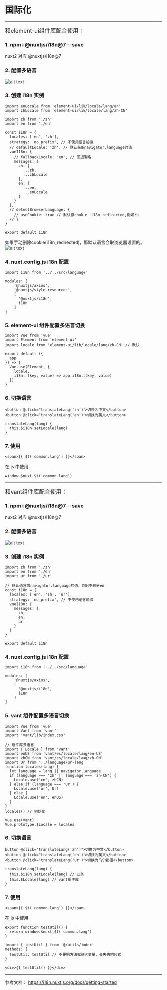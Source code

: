 # 国际化

---
<font size=4>和element-ui组件库配合使用：</font>

### 1. npm i @nuxtjs/i18n@7 --save

nuxt2 对应 @nuxtjs/i18n@7

### 2. 配置多语言
![alt text](image-3.png)

### 3. 创建 i18n 实例
```
import enLocale from 'element-ui/lib/locale/lang/en'
import zhLocale from 'element-ui/lib/locale/lang/zh-CN'

import zh from './zh'
import en from './en'

const i18n = {
  locales: ['en', 'zh'],
  strategy: 'no_prefix', // 不使用语言前缀
  // defaultLocale: 'zh', // 默认获取navigator.language的值
  vueI18n: {
    // fallbackLocale: 'en', // 回退策略
    messages: {
      zh: {
        ...zh,
        ...zhLocale
      },
      en: {
        ...en,
        ...enLocale
      }
    }
  },
  // detectBrowserLanguage: {
    // useCookie: true // 默认存cookie：i18n_redirected,例如zh
  // }
}

export default i18n 
```
如果手动删除cookie(i18n_redirected)，那默认语言会取浏览器设置的。
![alt text](image-4.png)

### 4. nuxt.config.js i18n 配置
```
import i18n from '../../src/language'

modules: [
    '@nuxtjs/axios',
    '@nuxtjs/style-resources',
    [
      '@nuxtjs/i18n',
      i18n
    ]
]
```

### 5. element-ui 组件配置多语言切换
```
import Vue from 'vue'
import Element from 'element-ui'
import locale from 'element-ui/lib/locale/lang/zh-CN' // 默认

export default ({
  app
}) => {
  Vue.use(Element, {
    locale,
    i18n: (key, value) => app.i18n.t(key, value)
  })
}
```
### 6. 切换语言
```
<button @click="translateLang('zh')">切换为中文</button>
<button @click="translateLang('en')">切换为英文</button>

translateLang(lang) {
  this.$i18n.setLocale(lang)
}
```

### 7. 使用
```
<span>{{ $t('common.lang') }}</span>
```
在 js 中使用
```
window.$nuxt.$t('common.lang')
```

---
<font size=4>和vant组件库配合使用：</font>

### 1. npm i @nuxtjs/i18n@7 --save

nuxt2 对应 @nuxtjs/i18n@7

### 2. 配置多语言
![alt text](image-5.png)

### 3. 创建 i18n 实例
```
import zh from './zh'
import en from './en'
import ur from './ur'

// 默认语言取navigator.language的值，匹配不到是en
const i18n = {
  locales: ['en', 'zh', 'ur'],
  strategy: 'no_prefix', // 不使用语言前缀
  vueI18n: {
    messages: {
      zh,
      en,
      ur
    }
  }
}

export default i18n
```

### 4. nuxt.config.js i18n 配置
```
import i18n from '../../src/language'

modules: [
    '@nuxtjs/axios',
    [
      '@nuxtjs/i18n',
      i18n
    ]
]
```

### 5. vant 组件配置多语言切换
```
import Vue from 'vue'
import Vant from 'vant'
import 'vant/lib/index.css'

// 组件库多语言
import { Locale } from 'vant'
import enUS from 'vant/es/locale/lang/en-US'
import zhCN from 'vant/es/locale/lang/zh-CN'
import Ur from '../language/ur-lang'
function locales(lang) {
  let language = lang || navigator.language
  if (language === 'zh' || language === 'zh-CN') {
    Locale.use('cn', zhCN)
  } else if (language === 'ur') {
    Locale.use('ur', Ur)
  } else {
    Locale.use('en', enUS)
  }
}
locales() // 初始化

Vue.use(Vant)
Vue.prototype.$Locale = locales
```
### 6. 切换语言
```
button @click="translateLang('zh')">切换为中文</button>
<button @click="translateLang('en')">切换为英文</button>
<button @click="translateLang('ur')">切换为乌尔都语</button>

translateLang(lang) {
  this.$i18n.setLocale(lang) // 业务
  this.$Locale(lang) // vant组件库
}
```

### 7. 使用
```
<span>{{ $t('common.lang') }}</span>
```
在 js 中使用
```
export function testUtil() {
  return window.$nuxt.$t('common.lang')
}

import { testUtil } from '@/utils/index'
methods: {
  testUtil: testUtil // 不要把方法赋值给变量，会失去响应式
}

<div>{{ testUtil() }}</div>
```

---
参考文档：
https://i18n.nuxtjs.org/docs/getting-started